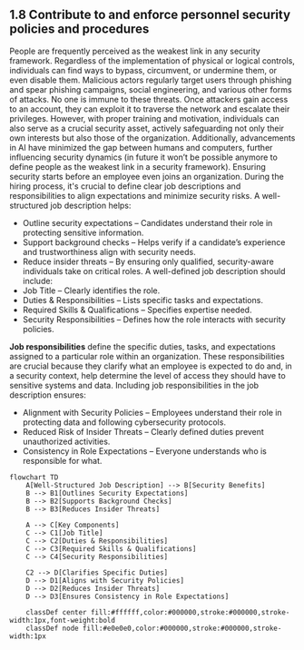 ## 1.8 Contribute to and enforce personnel security policies and procedures ##

People are frequently perceived as the weakest link in any security framework. Regardless of the implementation of physical or logical controls, individuals can find ways to bypass, circumvent, or undermine them, or even disable them. Malicious actors regularly target users through phishing and spear phishing campaigns, social engineering, and various other forms of attacks. No one is immune to these threats. Once attackers gain access to an account, they can exploit it to traverse the network and escalate their privileges. However, with proper training and motivation, individuals can also serve as a crucial security asset, actively safeguarding not only their own interests but also those of the organization. Additionally, advancements in AI have minimized the gap between humans and computers, further influencing security dynamics (in future it won’t be possible anymore to define people as the weakest link in a security framework).
Ensuring security starts before an employee even joins an organization. During the hiring process, it's crucial to define clear job descriptions and responsibilities to align expectations and minimize security risks.
A well-structured job description helps:
- Outline security expectations – Candidates understand their role in protecting sensitive information.
- Support background checks – Helps verify if a candidate’s experience and trustworthiness align with security needs.
- Reduce insider threats – By ensuring only qualified, security-aware individuals take on critical roles.
A well-defined job description should include:
- Job Title – Clearly identifies the role.
- Duties & Responsibilities – Lists specific tasks and expectations.
- Required Skills & Qualifications – Specifies expertise needed.
- Security Responsibilities – Defines how the role interacts with security policies.

**Job responsibilities** define the specific duties, tasks, and expectations assigned to a particular role within an organization. These responsibilities are crucial because they clarify what an employee is expected to do and, in a security context, help determine the level of access they should have to sensitive systems and data.
Including job responsibilities in the job description ensures:
- Alignment with Security Policies – Employees understand their role in protecting data and following cybersecurity protocols.
- Reduced Risk of Insider Threats – Clearly defined duties prevent unauthorized activities.
- Consistency in Role Expectations – Everyone understands who is responsible for what.

```mermaid
flowchart TD
    A[Well-Structured Job Description] --> B[Security Benefits]
    B --> B1[Outlines Security Expectations]
    B --> B2[Supports Background Checks]
    B --> B3[Reduces Insider Threats]

    A --> C[Key Components]
    C --> C1[Job Title]
    C --> C2[Duties & Responsibilities]
    C --> C3[Required Skills & Qualifications]
    C --> C4[Security Responsibilities]

    C2 --> D[Clarifies Specific Duties]
    D --> D1[Aligns with Security Policies]
    D --> D2[Reduces Insider Threats]
    D --> D3[Ensures Consistency in Role Expectations]

    classDef center fill:#ffffff,color:#000000,stroke:#000000,stroke-width:1px,font-weight:bold
    classDef node fill:#e0e0e0,color:#000000,stroke:#000000,stroke-width:1px
```
